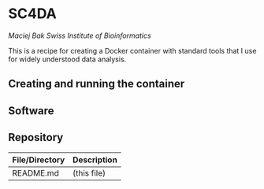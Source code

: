 # SC4DA
*Maciej Bak
Swiss Institute of Bioinformatics*

This is a recipe for creating a Docker container with standard tools that I use for widely understood data analysis.

## Creating and running the container

## Software

## Repository

| File/Directory  | Description |
| ------ | ------ |
| README.md | (this file) |

